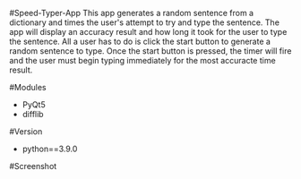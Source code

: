 #Speed-Typer-App
This app generates a random sentence from a dictionary and times the user's attempt to try and type the sentence. The app will display an accuracy result and how long it took for the user to type the sentence. All a user has to do is click the start button to generate a random sentence to type. Once the start button is pressed, the timer will fire and the user must begin typing immediately for the most accuracte time result. 


#Modules
- PyQt5
- difflib

#Version
- python==3.9.0

#Screenshot

